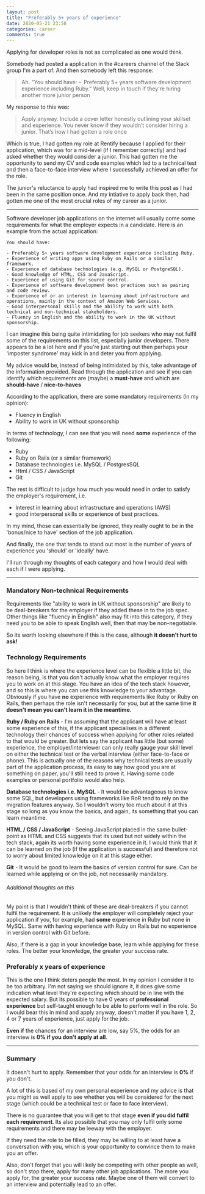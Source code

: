 ```yaml
---
layout: post
title: "Preferably 5+ years of experience"
date: 2020-05-21 23:58
categories: career
comments: true
---
```


Applying for developer roles is not as complicated as one would think.

<!--more-->

Somebody had posted a application in the #careers channel of the Slack group I'm a part of.
And then somebody left this response:

> Ah. "You should have: –  Preferably 5+ years software development experience including Ruby." Well, keep in touch if they're hiring another more junior person

My response to this was:

> Apply anyway. Include a cover letter honestly outlining your skillset and experience. You never know if they wouldn’t consider hiring a junior. That’s how I had gotten a role once

Which is true, I had gotten my role at Rentify because I applied for their application, which was for a mid-level (if I remember correctly) and had asked whether they would consider a junior. This had gotten me the opportunity to send my CV and code examples which led to a technical test and then a face-to-face interview where I successfully achieved an offer for the role.

The junior's reluctance to apply had inspired me to write this post as I had been in the same position once. And my intiative to apply back then, had gotten me one of the most crucial roles of my career as a junior.

---

Software developer job applications on the internet will usually come some requirements for what the employer expects in a candidate. Here is an example from the actual application:

```
You should have:

- Preferably 5+ years software development experience including Ruby.
- Experience of writing apps using Ruby on Rails or a similar framework.
- Experience of database technologies (e.g. MySQL or PostgreSQL).
- Good knowledge of HTML, CSS and JavaScript.
- Experience of using Git for source control.
- Experience of software development best practices such as pairing and code review.
- Experience of or an interest in learning about infrastructure and operations, mainly in the context of Amazon Web Services.
- Good interpersonal skills and the ability to work with both technical and non-technical stakeholders.
- Fluency in English and the ability to work in the UK without sponsorship.
```
I can imagine this being quite intimidating for job seekers who may not fulfil some of the requirements on this list, especially junior developers. There appears to be a lot here and if you're just starting out then perhaps your 'imposter syndrome' may kick in and deter you from applying.

My advice would be, instead of being intimidated by this, take advantage of the information provided. Read through the application and see if you can identify which requirements are (maybe) a **must-have** and which are **should-have** / **nice-to-haves**

According to the application, there are some mandatory requirements (in my opinion):
- Fluency in English
- Ability to work in UK without sponsorship

In terms of technology, I can see that you will need **some** experience of the following:

- Ruby
- Ruby on Rails (or a similar framework)
- Database technologies i.e. MySQL / PostgresSQL
- Html / CSS / JavaScript
- Git

The rest is difficult to judge how much you would need in order to satisfy the employer's requirement, i.e.
- Interest in learning about infrastructure and operations (AWS)
- good interpersonal skills or experience of best practices.

In my mind, those can essentially be ignored, they really ought to be in the 'bonus/nice to have' section of the job application.

And finally, the one that tends to stand out most is the number of years of experience you 'should' or 'ideally' have.

I'll run through my thoughts of each category and how I would deal with each if I were applying.

---

### Mandatory Non-technical Requirements

Requirements like "ability to work in UK without sponsorship" are likely to be deal-breakers for the employer if they added these in to the job spec.  Other things like "fluency in English" also may fit into this category, if they need you to be able to speak English well, then that may be non-negotiable.

So its worth looking elsewhere if this is the case, although **it doesn't hurt to ask!**

### Technology Requirements

So here I think is where the experience level can be flexible a little bit, the reason being, is that you don't actually know what the employer requires you to work on at this stage. You have an idea of the tech stack however, and so this is where you can use this knowledge to your advantage. Obviously if you have **no** experience with requirements like Ruby or Ruby on Rails, then perhaps the role isn't necessarily for you, but at the same time **it doesn't mean you can't learn it in the meantime**.

**Ruby / Ruby on Rails** - I'm assuming that the applicant will have at least some experience of this, if the applicant specialises in a different technology their chances of success when applying for other roles related to that would be greater. But lets say the applicant has little (but some) experience, the employer/interviewer can only really gauge your skill level on either the technical test or the verbal interview (either face-to-face or phone). This is actually one of the reasons why technical tests are usually part of the application process, its easy to say how good you are at something on paper, you'll still need to prove it. Having some code examples or personal portfolio would also help.

**Database technologies i.e. MySQL** - It would be advantageous to know some SQL, but developers using frameworks like RoR tend to rely on the migration features anyway. So I wouldn't worry too much about it at this stage so long as you know the basics, and again, its something that you can learn meantime.

**HTML / CSS / JavaScript** - Seeing JavaScript placed in the same bullet-point as HTML and CSS suggests that its used but not widely within the tech stack, again its worth having some experience in it. I would think that it can be learned on the job (if the application is successful) and therefore not to worry about limited knowledge on it at this stage either.

**Git** - It would be good to learn the basics of version control for sure. Can be learned while applying or on the job, not necessarily mandatory.

###### Additional thoughts on this

My point is that I wouldn't think of these are deal-breakers if you cannot fulfil the requirement. It is unlikely the employer will completely reject your application if you, for example, had **some** experience in Ruby but none in MySQL. Same with having experience with Ruby on Rails but no experience in version control with Git before.

Also, if there is a gap in your knowledge base, learn while applying for these roles. The better your knowledge, the greater your success rate.

### Preferably x years of experience

This is the one I think deters people the most. In my opinion I consider it to be too arbitrary. I'm not saying we should ignore it, it does give some indication what level they're expecting which should be in line with the expected salary. But its possible to have 0 years of **professional experience** but self-taught enough to be able to perform well in the role. So I would bear this in mind and apply anyway, doesn't matter if you have 1, 2, 4 or 7 years of experience, just apply for the job.

**Even if** the chances for an interview are low, say 5%, the odds for an interview is **0% if you don't apply at all**.

---

### Summary

It doesn't hurt to apply. Remember that your odds for an interview is **0%** if you don't.

A lot of this is based of my own personal experience and my advice is that you might as well apply to see whether you will be considered for the next stage (which could be a technical test or face to face interview).

There is no guarantee that you will get to that stage **even if you did fulfil each requirement**. Its also possible that you may only fulfil only some requirements and there may be leeway with the employer.

If they need the role to be filled, they may be willing to at least have a conversation with you, which is your opportunity to convince them to make you an offer.

Also, don't forget that you will likely be competing with other people as well, so don't stop there, apply for many other job applications. The more you apply for, the greater your success rate. Maybe one of them will convert to an interview and potentially lead to an offer.
